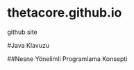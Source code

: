 thetacore.github.io
===================

github site


#Java Klavuzu

##Nesne Yönelimli Programlama Konsepti
